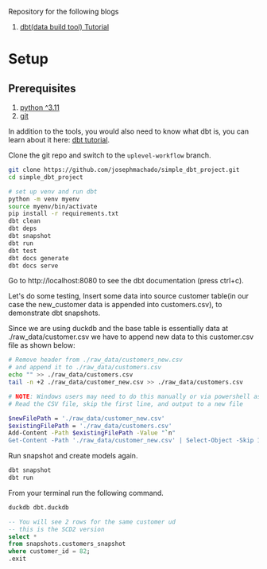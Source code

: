Repository for the following blogs

1. [dbt(data build tool) Tutorial](https://www.startdataengineering.com/post/dbt-data-build-tool-tutorial/)

# Setup

## Prerequisites

1. [python ^3.11](https://www.python.org/downloads/)
2. [git](https://git-scm.com/book/en/v2/Getting-Started-Installing-Git)

In addition to the tools, you would also need to know what dbt is, you can learn about it here: [dbt tutorial](https://www.startdataengineering.com/post/dbt-data-build-tool-tutorial/).

Clone the git repo and switch to the `uplevel-workflow` branch.

```bash
git clone https://github.com/josephmachado/simple_dbt_project.git
cd simple_dbt_project
```

```bash
# set up venv and run dbt
python -m venv myenv
source myenv/bin/activate
pip install -r requirements.txt
dbt clean
dbt deps
dbt snapshot
dbt run 
dbt test
dbt docs generate
dbt docs serve
```

Go to http://localhost:8080 to see the dbt documentation (press ctrl+c). 

Let's do some testing, Insert some data into source customer table(in our case the new_customer data is appended into customers.csv), to demonstrate dbt snapshots.

Since we are using duckdb and the base table is essentially data at ./raw_data/customer.csv we have to append new data to this customer.csv file as shown below:

```bash
# Remove header from ./raw_data/customers_new.csv
# and append it to ./raw_data/customers.csv
echo "" >> ./raw_data/customers.csv
tail -n +2 ./raw_data/customer_new.csv >> ./raw_data/customers.csv

# NOTE: Windows users may need to do this manually or via powershell as
# Read the CSV file, skip the first line, and output to a new file

$newFilePath = './raw_data/customer_new.csv'
$existingFilePath = './raw_data/customers.csv'
Add-Content -Path $existingFilePath -Value "`n"
Get-Content -Path './raw_data/customer_new.csv' | Select-Object -Skip 1 | Set-Content -Path './raw_data/customers.csv'
```

Run snapshot and create models again.

```bash
dbt snapshot 
dbt run 
```

From your terminal run the following command.

```bash
duckdb dbt.duckdb
```

```sql
-- You will see 2 rows for the same customer ud
-- this is the SCD2 version
select * 
from snapshots.customers_snapshot 
where customer_id = 82;
.exit
```

